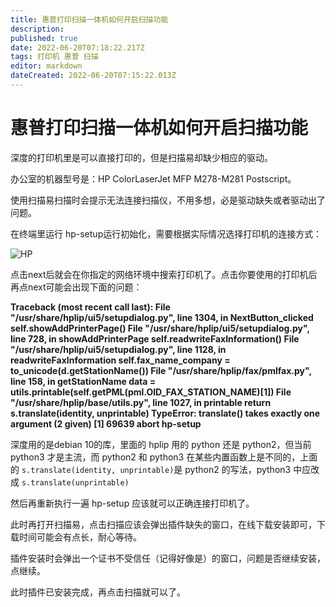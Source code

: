 ```yaml
---
title: 惠普打印扫描一体机如何开启扫描功能
description: 
published: true
date: 2022-06-20T07:18:22.217Z
tags: 打印机 惠普 扫描
editor: markdown
dateCreated: 2022-06-20T07:15:22.013Z
---
```


# 惠普打印扫描一体机如何开启扫描功能
深度的打印机里是可以直接打印的，但是扫描易却缺少相应的驱动。

办公室的机器型号是：HP ColorLaserJet MFP M278-M281 Postscript。

使用扫描易扫描时会提示无法连接扫描仪，不用多想，必是驱动缺失或者驱动出了问题。

在终端里运行 hp-setup运行初始化，需要根据实际情况选择打印机的连接方式：

![HP](https://storage.deepin.org/thread/202206141406431262_image.png)

点击next后就会在你指定的网络环境中搜索打印机了。点击你要使用的打印机后再点next可能会出现下面的问题：

**Traceback (most recent call last):
  File "/usr/share/hplip/ui5/setupdialog.py", line 1304, in NextButton_clicked
    self.showAddPrinterPage()
  File "/usr/share/hplip/ui5/setupdialog.py", line 728, in showAddPrinterPage
    self.readwriteFaxInformation()
  File "/usr/share/hplip/ui5/setupdialog.py", line 1128, in readwriteFaxInformation
    self.fax_name_company = to_unicode(d.getStationName())
  File "/usr/share/hplip/fax/pmlfax.py", line 158, in getStationName
    data = utils.printable(self.getPML(pml.OID_FAX_STATION_NAME)[1])
  File "/usr/share/hplip/base/utils.py", line 1027, in printable
    return s.translate(identity, unprintable)
TypeError: translate() takes exactly one argument (2 given)
[1]    69639 abort      hp-setup**

深度用的是debian 10的库，里面的 hplip 用的 python 还是 python2，但当前 python3 才是主流，而 python2 和 python3 在某些内置函数上是不同的，上面的 ```s.translate(identity, unprintable)```是 python2 的写法，python3 中应改成 ```s.translate(unprintable)```

然后再重新执行一遍 hp-setup 应该就可以正确连接打印机了。

此时再打开扫描易，点击扫描应该会弹出插件缺失的窗口，在线下载安装即可，下载时间可能会有点长，耐心等待。

插件安装时会弹出一个证书不受信任（记得好像是）的窗口，问题是否继续安装，点继续。

此时插件已安装完成，再点击扫描就可以了。